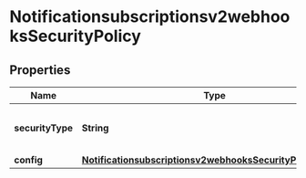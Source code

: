 
# Notificationsubscriptionsv2webhooksSecurityPolicy

## Properties
Name | Type | Description | Notes
------------ | ------------- | ------------- | -------------
**securityType** | **String** | Security Policy of the client server. |  [optional]
**config** | [**Notificationsubscriptionsv2webhooksSecurityPolicyConfig**](Notificationsubscriptionsv2webhooksSecurityPolicyConfig.md) |  |  [optional]



